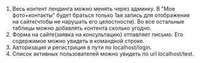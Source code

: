 1. Весь контент лендинга можно менять через админку. 
В "Мое фото+контакты" будет браться только 1ая запись для отображения на сайте(чтобы не нарушать его целостности).
Во все остальные таблицы можно добавлять контента сколько угодно.
2. Форма на сайте(заявка на консультацию) отпавляет письмо. 
Его содержимое можно увидеть в командной строке.
3. Авторизация и регистриция в пути по localhost/login.
4. Список активных пользователей можно увидеть по url localhost/test.


